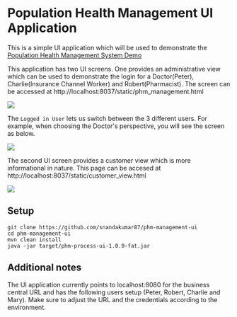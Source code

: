 # Population Health Management UI Application

This is a simple UI application which will be used to demonstrate the [Population Health Management System Demo](https://github.com/mauriziocarioli/PHM-Processes)  

This application has two UI screens. One provides an administrative view which can be used to demonstrate the login for a Doctor(Peter), Charlie(Insurance Channel Worker) and Robert(Pharmacist).
The screen can be accessed at http://localhost:8037/static/phm_management.html

![](https://raw.githubusercontent.com/snandakumar87/phm-management-ui/master/src/main/resources/readmeimages/PHM_admin.png)

The `Logged in User` lets us switch between the 3 different users. For example, when choosing the Doctor's perspective, you will see the screen as below.

![](https://raw.githubusercontent.com/snandakumar87/phm-management-ui/master/src/main/resources/readmeimages/PHM_admin_doc.png)

The second UI screen provides a customer view which is more informational in nature.
This page can be accesed at http://localhost:8037/static/customer_view.html

![](https://raw.githubusercontent.com/snandakumar87/phm-management-ui/master/src/main/resources/readmeimages/PHM_customer.png)

## Setup

```
git clone https://github.com/snandakumar87/phm-management-ui
cd phm-management-ui
mvn clean install
java -jar target/phm-process-ui-1.0.0-fat.jar
```

## Additional notes

The UI application currently points to localhost:8080 for the business central URL and has the following users setup (Peter, Robert, Charlie and Mary). Make sure to adjust
the URL and the credentials according to the environment.
